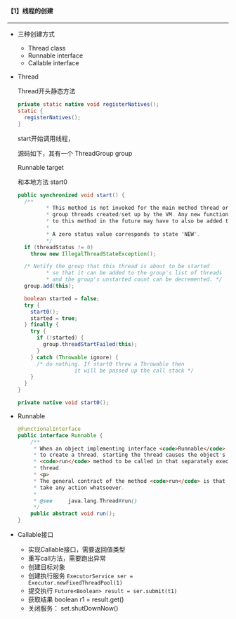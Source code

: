 #### 【1】线程的创建

-----------

* 三种创建方式

  - Thread class
  - Runnable interface
  - Callable interface

* Thread

  Thread开头静态方法

  ```java
  private static native void registerNatives();
  static {
    registerNatives();
  }
  ```

  start开始调用线程，

  源码如下，其有一个 ThreadGroup  group

  Runnable target

  和本地方法 start0

  ```java
  public synchronized void start() {
    /**
           * This method is not invoked for the main method thread or "system"
           * group threads created/set up by the VM. Any new functionality added
           * to this method in the future may have to also be added to the VM.
           *
           * A zero status value corresponds to state "NEW".
           */
    if (threadStatus != 0)
      throw new IllegalThreadStateException();
  
    /* Notify the group that this thread is about to be started
           * so that it can be added to the group's list of threads
           * and the group's unstarted count can be decremented. */
    group.add(this);
  
    boolean started = false;
    try {
      start0();
      started = true;
    } finally {
      try {
        if (!started) {
          group.threadStartFailed(this);
        }
      } catch (Throwable ignore) {
        /* do nothing. If start0 threw a Throwable then
                    it will be passed up the call stack */
      }
    }
  }
  ```

  ```java
  private native void start0();
  ```

* Runnable

  ```java
  @FunctionalInterface
  public interface Runnable {
      /**
       * When an object implementing interface <code>Runnable</code> is used
       * to create a thread, starting the thread causes the object's
       * <code>run</code> method to be called in that separately executing
       * thread.
       * <p>
       * The general contract of the method <code>run</code> is that it may
       * take any action whatsoever.
       *
       * @see     java.lang.Thread#run()
       */
      public abstract void run();
  }
  
  ```

* Callable接口

  - 实现Callable接口，需要返回值类型
  - 重写call方法，需要跑出异常
  - 创建目标对象
  - 创建执行服务   `ExecutorService ser = Executor.newFixedThreadPool(1)`
  - 提交执行  `Future<Boolean> result = ser.submit(t1)`
  - 获取结果  boolean r1 = result.get()
  - 关闭服务： set.shutDownNow()